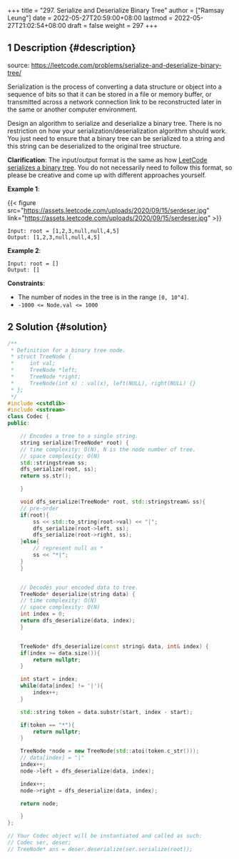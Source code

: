 +++
title = "297. Serialize and Deserialize Binary Tree"
author = ["Ramsay Leung"]
date = 2022-05-27T20:59:00+08:00
lastmod = 2022-05-27T21:02:54+08:00
draft = false
weight = 297
+++

## <span class="section-num">1</span> Description {#description}

source: <https://leetcode.com/problems/serialize-and-deserialize-binary-tree/>

Serialization is the process of converting a data structure or object into a sequence of bits so that it can be stored in a file or memory buffer, or transmitted across a network connection link to be reconstructed later in the same or another computer environment.

Design an algorithm to serialize and deserialize a binary tree. There is no restriction on how your serialization/deserialization algorithm should work. You just need to ensure that a binary tree can be serialized to a string and this string can be deserialized to the original tree structure.

**Clarification**: The input/output format is the same as how [LeetCode serializes a binary tree](https://leetcode.com/faq/#binary-tree). You do not necessarily need to follow this format, so please be creative and come up with different approaches yourself.

**Example 1**:

{{< figure src="https://assets.leetcode.com/uploads/2020/09/15/serdeser.jpg" link="https://assets.leetcode.com/uploads/2020/09/15/serdeser.jpg" >}}

```text
Input: root = [1,2,3,null,null,4,5]
Output: [1,2,3,null,null,4,5]
```

**Example 2**:

```text
Input: root = []
Output: []
```

**Constraints**:

-   The number of nodes in the tree is in the range `[0, 10^4]`.
-   `-1000 <= Node.val <= 1000`


## <span class="section-num">2</span> Solution {#solution}

```C++
/**
 * Definition for a binary tree node.
 * struct TreeNode {
 *     int val;
 *     TreeNode *left;
 *     TreeNode *right;
 *     TreeNode(int x) : val(x), left(NULL), right(NULL) {}
 * };
 */
#include <cstdlib>
#include <sstream>
class Codec {
public:

    // Encodes a tree to a single string.
    string serialize(TreeNode* root) {
	// time complexity: O(N), N is the node number of tree.
	// space complexity: O(N)
	std::stringstream ss;
	dfs_serialize(root, ss);
	return ss.str();

    }

    void dfs_serialize(TreeNode* root, std::stringstream& ss){
	// pre-order
	if(root){
	    ss << std::to_string(root->val) << "|";
	    dfs_serialize(root->left, ss);
	    dfs_serialize(root->right, ss);
	}else{
	    // represent null as *
	    ss << "*|";
	}
    }


    // Decodes your encoded data to tree.
    TreeNode* deserialize(string data) {
	// time complexity: O(N)
	// space complexity: O(N)
	int index = 0;
	return dfs_deserialize(data, index);
    }


    TreeNode* dfs_deserialize(const string& data, int& index) {
	if(index >= data.size()){
	    return nullptr;
	}

	int start = index;
	while(data[index] != '|'){
	    index++;
	}

	std::string token = data.substr(start, index - start);

	if(token == "*"){
	    return nullptr;
	}

	TreeNode *node = new TreeNode(std::atoi(token.c_str()));
	// data[index] = "|"
	index++;
	node->left = dfs_deserialize(data, index);

	index++;
	node->right = dfs_deserialize(data, index);

	return node;

    }
};

// Your Codec object will be instantiated and called as such:
// Codec ser, deser;
// TreeNode* ans = deser.deserialize(ser.serialize(root));
```

